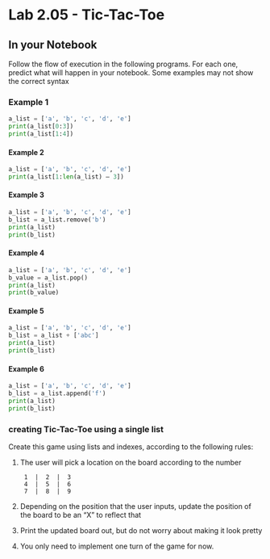 # Lab 2.05 - Tic-Tac-Toe

## In your Notebook

Follow the flow of execution in the following programs.  For each one, predict what will happen in your notebook.  Some examples may not show the correct syntax

### Example 1

```python
a_list = ['a', 'b', 'c', 'd', 'e']
print(a_list[0:3])
print(a_list[1:4])
```

#### Example 2

```python
a_list = ['a', 'b', 'c', 'd', 'e']
print(a_list[1:len(a_list) – 3])
```

#### Example 3

```python
a_list = ['a', 'b', 'c', 'd', 'e']
b_list = a_list.remove('b')
print(a_list)
print(b_list)
```

#### Example 4

```python
a_list = ['a', 'b', 'c', 'd', 'e']
b_value = a_list.pop()
print(a_list)
print(b_value)
```

#### Example 5

```python
a_list = ['a', 'b', 'c', 'd', 'e']
b_list = a_list + ['abc']
print(a_list)
print(b_list)
```

#### Example 6

```python
a_list = ['a', 'b', 'c', 'd', 'e']
b_list = a_list.append('f')
print(a_list)
print(b_list)
```

### creating Tic-Tac-Toe using a single list

Create this game using lists and indexes, according to the following rules:

1. The user will pick a location on the board according to the number

        1  |  2  |  3  
        4  |  5  |  6  
        7  |  8  |  9

2. Depending on the position that the user inputs, update the position of the board to be an “X” to reflect that
3. Print the updated board out, but do not worry about making it look pretty
4. You only need to implement one turn of the game for now.